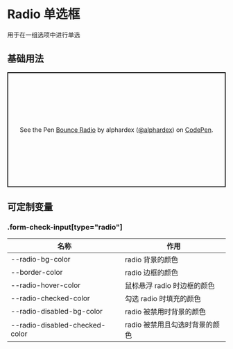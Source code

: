 # Radio 单选框

用于在一组选项中进行单选

## 基础用法

<p class="codepen" data-height="265" data-theme-id="dark" data-default-tab="html,result" data-user="alphardex" data-slug-hash="VwLBRWG" style="height: 265px; box-sizing: border-box; display: flex; align-items: center; justify-content: center; border: 2px solid; margin: 1em 0; padding: 1em;" data-pen-title="Bounce Radio">
  <span>See the Pen <a href="https://codepen.io/alphardex/pen/VwLBRWG">
  Bounce Radio</a> by alphardex (<a href="https://codepen.io/alphardex">@alphardex</a>)
  on <a href="https://codepen.io">CodePen</a>.</span>
</p>
<script async src="https://static.codepen.io/assets/embed/ei.js"></script>

## 可定制变量

### .form-check-input[type="radio"]

| 名称                           | 作用                           |
| ------------------------------ | ------------------------------ |
| --radio-bg-color               | radio 背景的颜色               |
| --border-color                 | radio 边框的颜色               |
| --radio-hover-color            | 鼠标悬浮 radio 时边框的颜色    |
| --radio-checked-color          | 勾选 radio 时填充的颜色        |
| --radio-disabled-bg-color      | radio 被禁用时背景的颜色       |
| --radio-disabled-checked-color | radio 被禁用且勾选时背景的颜色 |
